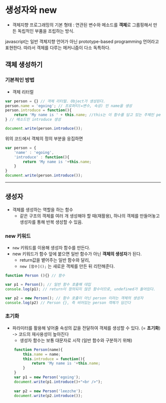 # 생성자와 new
- 객체지향 프로그래밍의 기본 형태 : 연관된 변수와 메소드를 **객체**로 그룹핑해서 만든 독립적인 부품을 조립하는 방식.

javascript는 일반 객체지향 언어가 아닌 prototype-based programming 언어라고 표현한다. 따라서 객체를 다루는 메커니즘이 다소 독특하다.

## 객체 생성하기
### 기본적인 방법
- 객체 리터럴
```javascript
var person = {} // 객체 리터럴. Object가 생성된다.
person.name = 'egoing'; // 프로퍼티(=변수, 속성) 인 name을 생성
person.introduce = function(){
    return 'My name is ' + this.name; //this는 이 함수를 담고 있는 주체인 person이 된다.
} // 메소드인 introduce 생성

document.write(person.introduce());
```
위의 코드에서 객체의 정의 부분을 응집하면
```javascript
var person = {
    'name' : 'egoing',
    'introduce' : function(){
        return 'My name is '+this.name;
    }
}
document.write(person.introduce());
```
---
## 생성자
- 객체를 생성하는 역할을 하는 함수
    - 같은 구조의 객체를 여러 개 생성해야 할 때(재활용), 하나의 객체를 만들어놓고 생성자를 통해 반복 생성할 수 있음.
### new 키워드
- `new` 키워드를 이용해 생성자 함수를 만든다.
- new 키워드가 함수 앞에 붙으면 일반 함수가 아닌 **객체의 생성자**가 된다. 
    - return값을 뱉어주는 일반 함수와 달리,  
    - `new [함수]();` 는 새로운 객체를 만든 뒤 리턴해준다.
```javascript
function Person (){} // 함수

var p1 = Person(); // 일반 함수 호출해 대입
console.log(p1); // return이 정의되지 않은 함수이므로, undefined가 들어있다.

var p2 = new Person(); // 함수 호출이 아닌 person 이라는 객체의 생성자
console.log(p2) // Person {}, 즉 비어있는 person 객체가 담긴다
```

### 초기화
- 파라미터를 활용해 넣어줄 속성의 값을 전달하여 객체를 생성할 수 있다. (= **초기화**) -> 코드의 재사용성이 높아진다
    - 생성자 함수는 보통 대문자로 시작 (일반 함수와 구분하기 위해)
```javascript
    function Person(name){ 
        this.name = name;
        this.introduce = function(){
            return 'My name is '+this.name; 
        }   
    }
    var p1 = new Person('egoing'); 
    document.write(p1.introduce()+"<br />");
    
    var p2 = new Person('leezche');
    document.write(p2.introduce());
```
